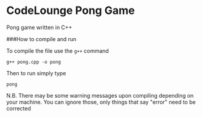 # CodeLounge Pong Game

Pong game written in  C++

###How to compile and run

To compile the file use the `g++` command

```
g++ pong.cpp -o pong
```

Then to run simply type

```
pong
```

N.B. There may be some warning messages upon compiling depending on your machine. You can ignore those, only things that say "error" need to be corrected
